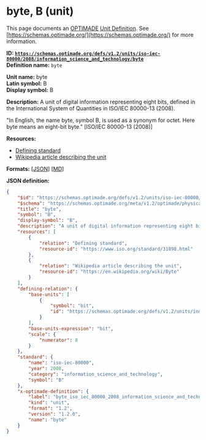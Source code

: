 # byte, B (unit)

This page documents an [OPTIMADE](https://www.optimade.org/) [Unit Definition](https://schemas.optimade.org/#definitions). See [https://schemas.optimade.org/](https://schemas.optimade.org/) for more information.

**ID: [`https://schemas.optimade.org/defs/v1.2/units/iso-iec-80000/2008/information_science_and_technology/byte`](https://schemas.optimade.org/defs/v1.2/units/iso-iec-80000/2008/information_science_and_technology/byte.md)**  
**Definition name:** `byte`

**Unit name:** byte  
**Latin symbol:** B  
**Display symbol:** B  
  
**Description:** A unit of digital information representing eight bits, defined in the International System of Quantities in ISO/IEC 80000-13 (2008).

"In English, the name byte, symbol B, is used as a synonym for octet. Here byte means an eight-bit byte." [ISO/IEC 80000-13 (2008)]

**Resources:**

- [Defining standard](https://www.iso.org/standard/31898.html)
- [Wikipedia article describing the unit](https://en.wikipedia.org/wiki/Byte)


**Formats:** [[JSON](byte.json)] [[MD](byte.md)]

**JSON definition:**

``` json
{
    "$id": "https://schemas.optimade.org/defs/v1.2/units/iso-iec-80000/2008/information_science_and_technology/byte",
    "$schema": "https://schemas.optimade.org/meta/v1.2/optimade/physical_unit_definition.json",
    "title": "byte",
    "symbol": "B",
    "display-symbol": "B",
    "description": "A unit of digital information representing eight bits, defined in the International System of Quantities in ISO/IEC 80000-13 (2008).\n\n\"In English, the name byte, symbol B, is used as a synonym for octet. Here byte means an eight-bit byte.\" [ISO/IEC 80000-13 (2008)]",
    "resources": [
        {
            "relation": "Defining standard",
            "resource-id": "https://www.iso.org/standard/31898.html"
        },
        {
            "relation": "Wikipedia article describing the unit",
            "resource-id": "https://en.wikipedia.org/wiki/Byte"
        }
    ],
    "defining-relation": {
        "base-units": [
            {
                "symbol": "bit",
                "id": "https://schemas.optimade.org/defs/v1.2/units/independent/1948/information/bit"
            }
        ],
        "base-units-expression": "bit",
        "scale": {
            "numerator": 8
        }
    },
    "standard": {
        "name": "iso-iec-80000",
        "year": 2008,
        "category": "information_science_and_technology",
        "symbol": "B"
    },
    "x-optimade-definition": {
        "label": "byte_iso_iec_80000_2008_information_science_and_technology",
        "kind": "unit",
        "format": "1.2",
        "version": "1.2.0",
        "name": "byte"
    }
}
```